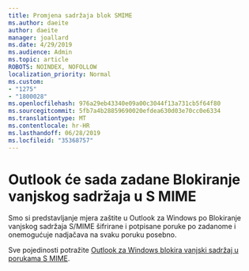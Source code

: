```yaml
---
title: Promjena sadržaja blok SMIME
ms.author: daeite
author: daeite
manager: joallard
ms.date: 4/29/2019
ms.audience: Admin
ms.topic: article
ROBOTS: NOINDEX, NOFOLLOW
localization_priority: Normal
ms.custom:
- "1275"
- "1800028"
ms.openlocfilehash: 976a29eb43340e09a00c3044f13a731cb5f64f80
ms.sourcegitcommit: 5fb7a4b28859690020efdea630d03e70cc0e6334
ms.translationtype: MT
ms.contentlocale: hr-HR
ms.lasthandoff: 06/28/2019
ms.locfileid: "35368757"
---
```

# <a name="outlook-will-now-default-block-external-content-in-smime"></a>Outlook će sada zadane Blokiranje vanjskog sadržaja u S MIME

Smo si predstavljanje mjera zaštite u Outlook za Windows po Blokiranje vanjskog sadržaja S/MIME šifrirane i potpisane poruke po zadanome i onemogućuje nadjačava na svaku poruku posebno.

Sve pojedinosti potražite [Outlook za Windows blokira vanjski sadržaj u porukama S MIME](https://support.office.com/article/2d3a4af1-fe41-475f-a888-fc7b997d112e).
